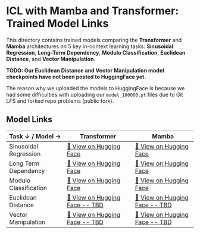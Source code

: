 # ICL with Mamba and Transformer: Trained Model Links

This directory contains trained models comparing the **Transformer** and **Mamba** architectures on 5 key in-context learning tasks: **Sinusoidal Regression**, **Long-Term Dependency**, **Modulo Classification**, **Euclidean Distance**, and **Vector Manipulation**.

**TODO: Our Euclidean Distance and Vector Manipulation model checkpoints have not been posted to HuggingFace yet.**

The reason why we uploaded the models to HuggingFace is because we had some difficulties with uploading our `model_100000.pt` files due to Git LFS and forked repo problems (public fork).


## Model Links

| Task ↓ / Model → | Transformer | Mamba |
|------------------|-------------|--------|
| Sinusoidal Regression | [🤗 View on Hugging Face](https://huggingface.co/kkodnad/sinusoidal_regression_tf_embd512_layer8_lr1e-4/tree/main) | [🤗 View on Hugging Face](https://huggingface.co/kkodnad/sinusoidal_regression_mamba_embd512_layer8_lr1e-4/tree/main) |
| Long Term Dependency | [🤗 View on Hugging Face](https://huggingface.co/kkodnad/long_term_dependency_gpt2_embd512_layer8_lr1e-4/tree/main) | [🤗 View on Hugging Face](https://huggingface.co/kkodnad/long_term_dependency_mamba_embd512_layer8_lr1e-4/tree/main) |
| Modulo Classification | [🤗 View on Hugging Face](https://huggingface.co/kkodnad/modulo_classification_gpt2_embd512_layer8_lr1e-4_dims-100-500/tree/main) | [🤗 View on Hugging Face](https://huggingface.co/kkodnad/modulo_classification_mamba_embd512_layer8_lr1e-4_dims-100-500/tree/main) |
| Euclidean Distance | [🤗 View on Hugging Face -- TBD](https://huggingface.co/kkodnad/long_term_dependency_gpt2_embd512_layer8_lr1e-4/tree/main) | [🤗 View on Hugging Face -- TBD](https://huggingface.co/kkodnad/long_term_dependency_mamba_embd512_layer8_lr1e-4/tree/main) |
| Vector Manipulation | [🤗 View on Hugging Face -- TBD](https://huggingface.co/kkodnad/long_term_dependency_gpt2_embd512_layer8_lr1e-4/tree/main) | [🤗 View on Hugging Face -- TBD](https://huggingface.co/kkodnad/long_term_dependency_mamba_embd512_layer8_lr1e-4/tree/main) |
